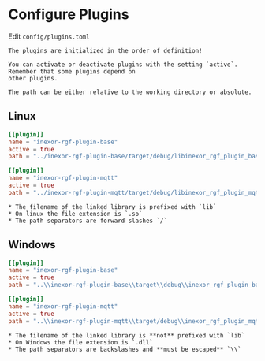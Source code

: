 # Configure Plugins

Edit `config/plugins.toml`

```admonish bug "Order of initialization"
The plugins are initialized in the order of definition!
```

```admonish tip "Deactive plugins"
You can activate or deactivate plugins with the setting `active`. Remember that some plugins depend on
other plugins.
```

```admonish tip "Path"
The path can be either relative to the working directory or absolute.
```

## Linux

```toml
[[plugin]]
name = "inexor-rgf-plugin-base"
active = true
path = "../inexor-rgf-plugin-base/target/debug/libinexor_rgf_plugin_base.so"

[[plugin]]
name = "inexor-rgf-plugin-mqtt"
active = true
path = "../inexor-rgf-plugin-mqtt/target/debug/libinexor_rgf_plugin_mqtt.so"
```

```admonish tip "Please note"
* The filename of the linked library is prefixed with `lib`
* On linux the file extension is `.so`
* The path separators are forward slashes `/`
```

## Windows

```toml
[[plugin]]
name = "inexor-rgf-plugin-base"
active = true
path = "..\\inexor-rgf-plugin-base\\target\\debug\\inexor_rgf_plugin_base.dll"

[[plugin]]
name = "inexor-rgf-plugin-mqtt"
active = true
path = "..\\inexor-rgf-plugin-mqtt\\target/debug\\inexor_rgf_plugin_mqtt.dll"
```

```admonish tip "Please note"
* The filename of the linked library is **not** prefixed with `lib`
* On Windows the file extension is `.dll`
* The path separators are backslashes and **must be escaped** `\\`
```
